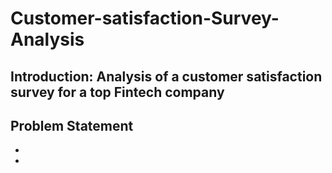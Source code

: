 # Customer-satisfaction-Survey-Analysis
## Introduction: Analysis of a customer satisfaction survey for a top Fintech company
## Problem Statement
- 
-
